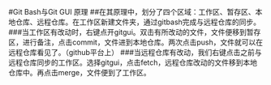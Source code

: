 #Git Bash与Git GUI 原理
##在其原理中，划分了四个区域：工作区、暂存区、本地仓库、远程仓库。在工作区新建文件夹，通过gitbash完成与远程仓库的同步。
###当工作区有改动时，右键点开gitgui。双击有所改动的文件，文件便移到暂存区，进行备注，点击commit，文件进到本地仓库。两次点击push，文件就可以在远程仓库看见了。（github平台上）
###当远程仓库有改动，我们右键点击之前与远程仓库同步的工作区。选择gitgui，点击fetch，远程仓库改动的文件移到本地仓库中。再点击merge，文件便到了工作区。



